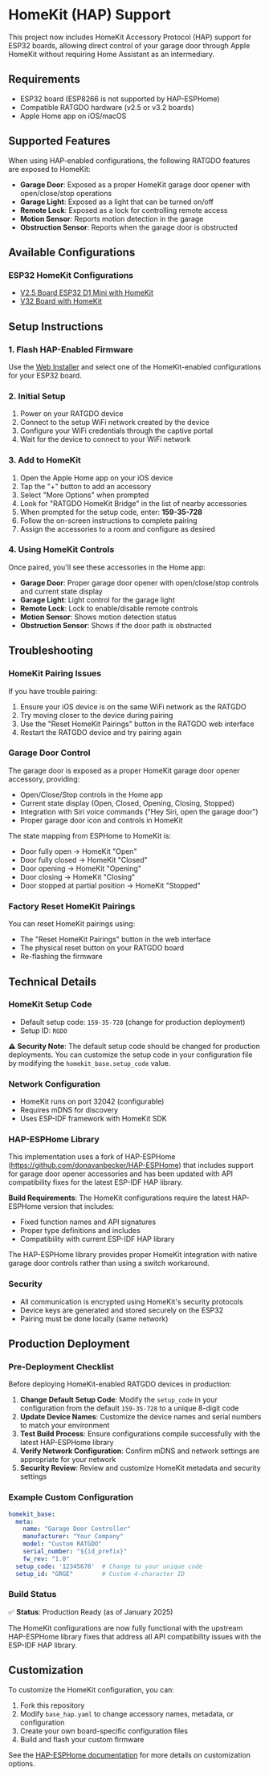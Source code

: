 # HomeKit (HAP) Support

This project now includes HomeKit Accessory Protocol (HAP) support for ESP32 boards, allowing direct control of your garage door through Apple HomeKit without requiring Home Assistant as an intermediary.

## Requirements

- ESP32 board (ESP8266 is not supported by HAP-ESPHome)
- Compatible RATGDO hardware (v2.5 or v3.2 boards)
- Apple Home app on iOS/macOS

## Supported Features

When using HAP-enabled configurations, the following RATGDO features are exposed to HomeKit:

- **Garage Door**: Exposed as a proper HomeKit garage door opener with open/close/stop operations
- **Garage Light**: Exposed as a light that can be turned on/off
- **Remote Lock**: Exposed as a lock for controlling remote access
- **Motion Sensor**: Reports motion detection in the garage
- **Obstruction Sensor**: Reports when the garage door is obstructed

## Available Configurations

### ESP32 HomeKit Configurations

- [V2.5 Board ESP32 D1 Mini with HomeKit](https://github.com/ratgdo/esphome-ratgdo/blob/main/static/v25board_esp32_d1_mini_hap.yaml)
- [V32 Board with HomeKit](https://github.com/ratgdo/esphome-ratgdo/blob/main/static/v32board_hap.yaml)

## Setup Instructions

### 1. Flash HAP-Enabled Firmware

Use the [Web Installer](https://ratgdo.github.io/esphome-ratgdo/) and select one of the HomeKit-enabled configurations for your ESP32 board.

### 2. Initial Setup

1. Power on your RATGDO device
2. Connect to the setup WiFi network created by the device
3. Configure your WiFi credentials through the captive portal
4. Wait for the device to connect to your WiFi network

### 3. Add to HomeKit

1. Open the Apple Home app on your iOS device
2. Tap the "+" button to add an accessory
3. Select "More Options" when prompted
4. Look for "RATGDO HomeKit Bridge" in the list of nearby accessories
5. When prompted for the setup code, enter: **159-35-728**
6. Follow the on-screen instructions to complete pairing
7. Assign the accessories to a room and configure as desired

### 4. Using HomeKit Controls

Once paired, you'll see these accessories in the Home app:

- **Garage Door**: Proper garage door opener with open/close/stop controls and current state display
- **Garage Light**: Light control for the garage light
- **Remote Lock**: Lock to enable/disable remote controls
- **Motion Sensor**: Shows motion detection status
- **Obstruction Sensor**: Shows if the door path is obstructed

## Troubleshooting

### HomeKit Pairing Issues

If you have trouble pairing:

1. Ensure your iOS device is on the same WiFi network as the RATGDO
2. Try moving closer to the device during pairing
3. Use the "Reset HomeKit Pairings" button in the RATGDO web interface
4. Restart the RATGDO device and try pairing again

### Garage Door Control

The garage door is exposed as a proper HomeKit garage door opener accessory, providing:
- Open/Close/Stop controls in the Home app
- Current state display (Open, Closed, Opening, Closing, Stopped)
- Integration with Siri voice commands ("Hey Siri, open the garage door")
- Proper garage door icon and controls in HomeKit

The state mapping from ESPHome to HomeKit is:
- Door fully open → HomeKit "Open"
- Door fully closed → HomeKit "Closed"
- Door opening → HomeKit "Opening"
- Door closing → HomeKit "Closing"
- Door stopped at partial position → HomeKit "Stopped"

### Factory Reset HomeKit Pairings

You can reset HomeKit pairings using:
- The "Reset HomeKit Pairings" button in the web interface
- The physical reset button on your RATGDO board
- Re-flashing the firmware

## Technical Details

### HomeKit Setup Code
- Default setup code: `159-35-728` (change for production deployment)
- Setup ID: `RGDO`

**⚠️ Security Note**: The default setup code should be changed for production deployments. You can customize the setup code in your configuration file by modifying the `homekit_base.setup_code` value.

### Network Configuration
- HomeKit runs on port 32042 (configurable)
- Requires mDNS for discovery
- Uses ESP-IDF framework with HomeKit SDK

### HAP-ESPHome Library

This implementation uses a fork of HAP-ESPHome (https://github.com/donavanbecker/HAP-ESPHome) that includes support for garage door opener accessories and has been updated with API compatibility fixes for the latest ESP-IDF HAP library.

**Build Requirements**: The HomeKit configurations require the latest HAP-ESPHome version that includes:
- Fixed function names and API signatures
- Proper type definitions and includes
- Compatibility with current ESP-IDF HAP library

The HAP-ESPHome library provides proper HomeKit integration with native garage door controls rather than using a switch workaround.

### Security
- All communication is encrypted using HomeKit's security protocols
- Device keys are generated and stored securely on the ESP32
- Pairing must be done locally (same network)

## Production Deployment

### Pre-Deployment Checklist

Before deploying HomeKit-enabled RATGDO devices in production:

1. **Change Default Setup Code**: Modify the `setup_code` in your configuration from the default `159-35-728` to a unique 8-digit code
2. **Update Device Names**: Customize the device names and serial numbers to match your environment
3. **Test Build Process**: Ensure configurations compile successfully with the latest HAP-ESPHome library
4. **Verify Network Configuration**: Confirm mDNS and network settings are appropriate for your network
5. **Security Review**: Review and customize HomeKit metadata and security settings

### Example Custom Configuration

```yaml
homekit_base:
  meta:
    name: "Garage Door Controller"
    manufacturer: "Your Company"
    model: "Custom RATGDO"
    serial_number: "${id_prefix}"
    fw_rev: "1.0"
  setup_code: '12345678'  # Change to your unique code
  setup_id: "GRGE"        # Custom 4-character ID
```

### Build Status

✅ **Status**: Production Ready (as of January 2025)

The HomeKit configurations are now fully functional with the upstream HAP-ESPHome library fixes that address all API compatibility issues with the ESP-IDF HAP library.

## Customization

To customize the HomeKit configuration, you can:

1. Fork this repository
2. Modify `base_hap.yaml` to change accessory names, metadata, or configuration
3. Create your own board-specific configuration files
4. Build and flash your custom firmware

See the [HAP-ESPHome documentation](https://github.com/donavanbecker/HAP-ESPHome) for more details on customization options.
